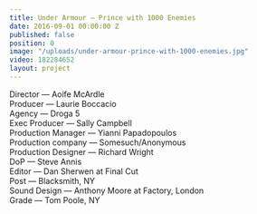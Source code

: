 ```yaml
---
title: Under Armour — Prince with 1000 Enemies
date: 2016-09-01 00:00:00 Z
published: false
position: 0
image: "/uploads/under-armour-prince-with-1000-enemies.jpg"
video: 182284652
layout: project
---
```


Director — Aoife McArdle  
Producer — Laurie Boccacio  
Agency — Droga 5  
Exec Producer — Sally Campbell  
Production Manager — Yianni Papadopoulos  
Production company — Somesuch/Anonymous  
Production Designer — Richard Wright  
DoP — Steve Annis  
Editor — Dan Sherwen at Final Cut  
Post — Blacksmith, NY  
Sound Design — Anthony Moore at Factory, London   
Grade — Tom Poole, NY